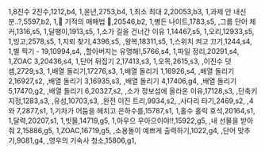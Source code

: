 1,8진수 2진수,1212,b4,
1,윤년,2753,b4,
1,최소 최대 2,20053,b3,
1,과제 안 내신 분..?,5597,b2,
1,🐜 기적의 매매법 🐜,20546,b2,
1,병든 나이트,1783,s5,
,그룹 단어 체커,1316,s5,
1,달팽이,1913,s5,
1,소가 길을 건너간 이유 1,14467,s5,
1,오리,12933,s5,
1,빙고,2578,s5,
1,지뢰 찾기,4396,s5,
,왕복,18311,s5,
1,스위치 켜고 끄기,1244,s4,
1,별 찍기 - 19,10994,s4,
,할아버지는 유명해!,5766,s4,
1,파일 정리,20291,s4,
1,ZOAC 3,20436,s4,
1,단어 뒤집기 2,17413,s3,
1,오목,2615,s3,
,이진수 덧셈,2729,s3,
1,배열 돌리기,17276,s3,
1,배열 돌리기 1,16926,s4,
,배열 돌리기 2,16927,s2,
,배열 돌리기 3,16935,s3,
,배열 돌리기 4,17406,g4,
,배열 돌리기 5,17470,g2,
,배열 돌리기 6,20327,s2,
,소가 정보섬에 올라온 이유,17128,s3,
,단축키 지정,1283,s3,
,유성,10703,s3,
,완전 이진 트리,9934,s2,
,사다리 타기,2469,s2,
,4와 7,2877,s1,
1,기차가 어둠을 헤치고 은하수를,15787,s1,
1,홀수 홀릭 호석,20164,s1,
1,달력,20207,s1,
1,빗물,14719,g5,
1,아우으 우아으이야!!,15922,g5,
,내 선물을 받아줘 2,15886,g5,
1,ZOAC,16719,g5,
,소용돌이 예쁘게 출력하기,1022,g4,
,단어 맞추기,9081,g4,
,영우의 기숙사 청소,15806,g1,
